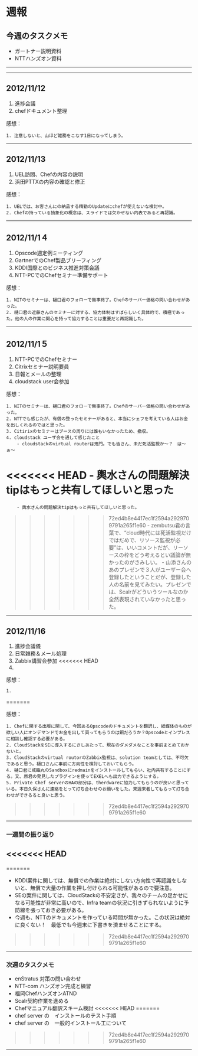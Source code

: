 # 週報


## 今週のタスクメモ

- ガートナー説明資料
- NTTハンズオン資料

---

---

## 2012/11/12

1. 進捗会議
2. chefドキュメント整理

感想：

	1. 注意しないと、山ほど雑務をこなす1日になってしまう。 

---


## 2012/11/13

1. UEL訪問、Chefの内容の説明
2. 浜田PTTXの内容の確認と修正 

感想：

	1. UELでは、お客さんにの納品する精勤のUpdateにchefが使えないな検討中。
	2. Chefの持っている抽象化の概念は、スライドでは欠かせない内表であると再認識。

---

## 2012/11/1４

1. Opscode週定例ミーティング
2. GartnerでのChef製品ブリーフィング
3. KDDI国際とのビジネス推進対策会議
4. NTT-PCでのChefセミナー準備サポート

感想：

	1. NITのセミナーは、樋口君のフォローで無事終了。Chefのサーバー価格の問い合わせがあった。
	2. 樋口君の近藤さんのセミナーに対する、協力体制はすばらしいく具体的で、積極であった。他の人の作業に関心を持って協力することは重要だと再認識した。  
	
---

## 2012/11/1５

1. NTT-PCでのChefセミナー
2. Citrixセミナー説明要員
3. 日報とメールの整理
4. cloudstack user会参加
 
感想：

	1. NITのセミナーは、樋口君のフォローで無事終了。Chefのサーバー価格の問い合わせがあった。
	2. NTTでも感じたが、有償の整ったセミナーがあると、本当にシェフを考えている人はお金を出しくれるのではと思った。
	3. Citirixのセミナーはブースの周りには誰もいなかったため、撤収。
	4. cloudstack ユーザ会を通して感じたこと
		- cloudstackのvirtual routerは鬼門。でも皆さん、未だ死活監視か〜？　は〜ぁ〜
<<<<<<< HEAD
		- 輿水さんの問題解決tipはもっと共有してほしいと思った
=======
		- 輿水さんの問題解決tipはもっと共有してほしいと思った。
>>>>>>> 72ed4b8e4417ec1f2594a2929709791a265f1e60
		- zembutsu君の言葉で、“cloud時代には死活監視だけではだめで、リソース監視が必要”は、いいコメントだが、リーソースの枠をどう考えるとい議論が無かったのがさみしい。
		- 山添さんのあのプレゼンで３人がユーザー会へ登録したということだが、登録した人の名前を見てみたい。プレゼンでは、Scalrがどういうツールなのか全然表現されていなかったと思った。
	
---

## 2012/11/16

1. 進捗会議儀
2. 日常雑務＆メール処理
3. Zabbix講習会参加
<<<<<<< HEAD
4. 

感想：

	1. 

=======

感想：

	1. Chefに関する出版に関して、今回あるOpscodeのドキュメントを翻訳し、紙媒体のものが欲しい人にオンデマンドでお金を出して買ってもらうのは銅だろうか？Opscodeとインプレスに相談し確認する必要がある。
	2. CloudStackをSEに導入するにさしあたって、現在のダメダメなことを事前まとめておかないと。
	3. CloudStackのvirtual routorのZabbix監視は、solution teamとしては、不可欠であると思う。樋口さんに事前に方向性を検討しておいてもらう。
	4. 樋口君に咸臨丸のSandboxにredmainをインストールしてもらい、社内共有することにする。又、原君の発見したプラグインを使ってEXELへも出力できるようにする。
	5. Private Chef serverのHAの部分は、therdwareに協力してもらうのが良いと思っている。本日久保さんに連絡をとって打ち合わせのお願いをした。来週来者してもらって打ち合わせができるると良いと思う。
>>>>>>> 72ed4b8e4417ec1f2594a2929709791a265f1e60

---

### 一週間の振り返り

<<<<<<< HEAD
- 

=======
- KDDI案件に関しては、無償での作業は絶対にしない方向性で再認識をしないと、無償で大量の作業を押し付けられる可能性があるので要注意。
- SEの案件に関しては、CloudStackの不安定さが、我々のチームの足かせになる可能性が非常に高いので、Infra teamの状況に引きずられないように予防線を張っておき必要がある。
- 今週も、NTTのドキュメントを作っている時間が無かった。この状況は絶対に良くない！　最低でも今週末に下書きを済ませることにする。
>>>>>>> 72ed4b8e4417ec1f2594a2929709791a265f1e60
---

### 次週のタスクメモ

- enStratus 対策の問い合わせ
- NTT-com ハンズオン完成と練習
- 福岡ChefハンズオンATND
- Scalr契約作業を進める
- Chefマニュアル翻訳スキーム検討
<<<<<<< HEAD
=======
- chef server の　インストールのテスト手順
- chef server の　一般的インストール工について	
>>>>>>> 72ed4b8e4417ec1f2594a2929709791a265f1e60

---